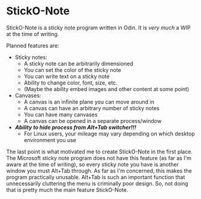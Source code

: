 # StickO-Note
StickO-Note is a sticky note program written in Odin. It is *very much* a WIP at the time of writing.

Planned features are:
* Sticky notes:
  * A sticky note can be arbitrarily dimensioned
  * You can set the color of the sticky note
  * You can write text on a sticky note
  * Ability to change color, font, size, etc.
  * (Maybe the ability embed images and other content at some point)
* Canvases:
  * A canvas is an infinite plane you can move around in
  * A canvas can have an arbitrary number of sticky notes
  * You can have many canvases
  * A canvas can be opened in a separate process/window
* ***Ability to hide process from Alt+Tab switcher!!!***
  * For Linux users, your mileage may vary depending on which desktop environment you use

The last point is what motivated me to create StickO-Note in the first place.
The Microsoft sticky note program does not have this feature (as far as I'm aware at the time of writing),
so every sticky note you have is another window you must Alt+Tab through. As far as I'm concerned,
this makes the program practically unusable. Alt+Tab is such an important function that unnecessarily
cluttering the menu is criminally poor design. So, not doing that is pretty much the main feature StickO-Note.
